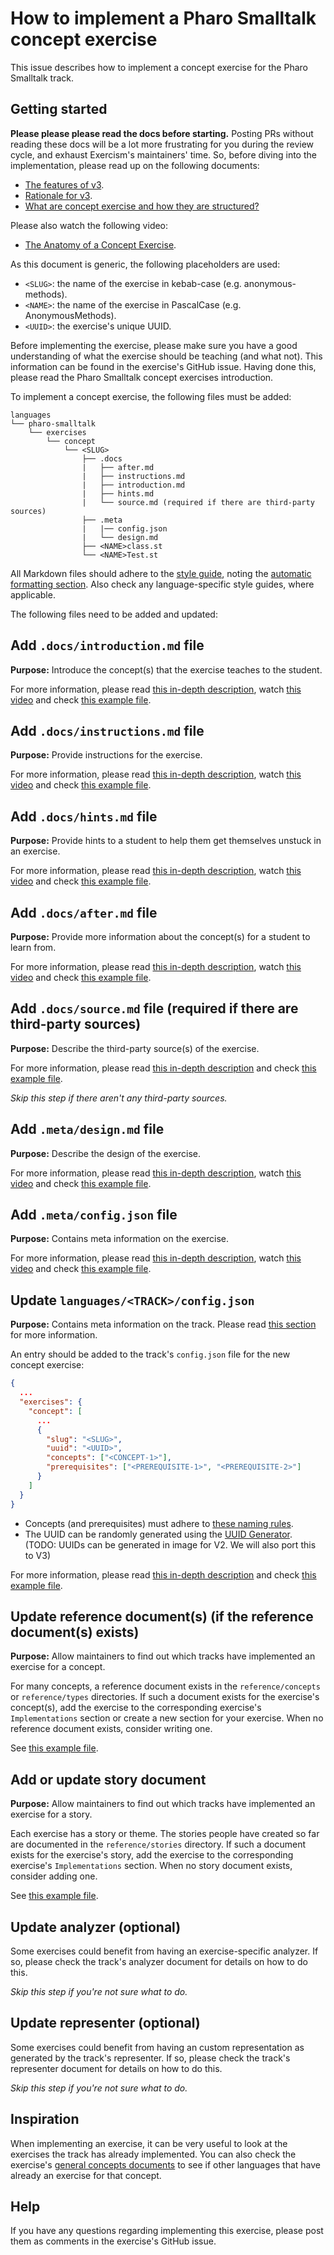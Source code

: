 # How to implement a Pharo Smalltalk concept exercise

This issue describes how to implement a concept exercise for the Pharo Smalltalk track.

## Getting started

**Please please please read the docs before starting.** Posting PRs without reading these docs will be a lot more frustrating for you during the review cycle, and exhaust Exercism's maintainers' time. So, before diving into the implementation, please read up on the following documents:

- [The features of v3](https://github.com/exercism/v3/blob/master/docs/concept-exercises.md).
- [Rationale for v3](https://github.com/exercism/v3/blob/master/docs/rationale-for-v3.md).
- [What are concept exercise and how they are structured?](https://github.com/exercism/v3/blob/master/docs/features-of-v3.md)

Please also watch the following video:

- [The Anatomy of a Concept Exercise](https://www.youtube.com/watch?v=gkbBqd7hPrA).

As this document is generic, the following placeholders are used:

- `<SLUG>`: the name of the exercise in kebab-case (e.g. anonymous-methods).
- `<NAME>`: the name of the exercise in PascalCase (e.g. AnonymousMethods).
- `<UUID>`: the exercise's unique UUID.

Before implementing the exercise, please make sure you have a good understanding of what the exercise should be teaching (and what not). This information can be found in the exercise's GitHub issue. Having done this, please read the Pharo Smalltalk concept exercises introduction.

To implement a concept exercise, the following files must be added:

```
languages
└── pharo-smalltalk
    └── exercises
        └── concept
            └── <SLUG>
                ├── .docs
                |   ├── after.md
                |   ├── instructions.md
                |   ├── introduction.md
                |   ├── hints.md
                |   └── source.md (required if there are third-party sources)
                ├── .meta
                |   |── config.json
                |   └── design.md
                ├── <NAME>class.st
                └── <NAME>Test.st
```

All Markdown files should adhere to the [style guide][style-guide], noting the [automatic formatting section][style-guide-auto-formatting]. Also check any language-specific style guides, where applicable.

The following files need to be added and updated:

## Add `.docs/introduction.md` file

**Purpose:** Introduce the concept(s) that the exercise teaches to the student.

For more information, please read [this in-depth description][docs-introduction.md], watch [this video][video-docs-introduction.md] and check [this example file][example-docs-introduction.md].

## Add `.docs/instructions.md` file

**Purpose:** Provide instructions for the exercise.

For more information, please read [this in-depth description][docs-instructions.md], watch [this video][video-docs-instructions.md] and check [this example file][example-docs-instructions.md].

## Add `.docs/hints.md` file

**Purpose:** Provide hints to a student to help them get themselves unstuck in an exercise.

For more information, please read [this in-depth description][docs-hints.md], watch [this video][video-docs-hints.md] and check [this example file][example-docs-hints.md].

## Add `.docs/after.md` file

**Purpose:** Provide more information about the concept(s) for a student to learn from.

For more information, please read [this in-depth description][docs-after.md], watch [this video][video-docs-after.md] and check [this example file][example-docs-after.md].

## Add `.docs/source.md` file (required if there are third-party sources)

**Purpose:** Describe the third-party source(s) of the exercise.

For more information, please read [this in-depth description][docs-source.md] and check [this example file][example-docs-source.md].

_Skip this step if there aren't any third-party sources._

## Add `.meta/design.md` file

**Purpose:** Describe the design of the exercise.

For more information, please read [this in-depth description][meta-design.md], watch [this video][video-meta-design.md] and check [this example file][example-meta-design.md].

## Add `.meta/config.json` file

**Purpose:** Contains meta information on the exercise.

For more information, please read [this in-depth description][meta-config.json], watch [this video][video-meta-config.json] and check [this example file][example-meta-config.json].

## Update `languages/<TRACK>/config.json`

**Purpose:** Contains meta information on the track. Please read [this section][config.json] for more information.

An entry should be added to the track's `config.json` file for the new concept exercise:

```json
{
  ...
  "exercises": {
    "concept": [
      ...
      {
        "slug": "<SLUG>",
        "uuid": "<UUID>",
        "concepts": ["<CONCEPT-1>"],
        "prerequisites": ["<PREREQUISITE-1>", "<PREREQUISITE-2>"]
      }
    ]
  }
}
```

- Concepts (and prerequisites) must adhere to [these naming rules][determining-concepts-naming].
- The UUID can be randomly generated using the [UUID Generator][uuid-gen]. (TODO: UUIDs can be generated in image for V2. We will also port this to V3)

For more information, please read [this in-depth description][config.json] and check [this example file][example-config.json].

## Update reference document(s) (if the reference document(s) exists)

**Purpose:** Allow maintainers to find out which tracks have implemented an exercise for a concept.

For many concepts, a reference document exists in the `reference/concepts` or `reference/types` directories. If such a document exists for the exercise's concept(s), add the exercise to the corresponding exercise's `Implementations` section or create a new section for your exercise. When no reference document exists, consider writing one.

See [this example file][example-reference-document-implementations].

## Add or update story document

**Purpose:** Allow maintainers to find out which tracks have implemented an exercise for a story.

Each exercise has a story or theme. The stories people have created so far are documented in the `reference/stories` directory. If such a document exists for the exercise's story, add the exercise to the corresponding exercise's `Implementations` section. When no story document exists, consider adding one.

See [this example file][example-story-document-implementations].

## Update analyzer (optional)

Some exercises could benefit from having an exercise-specific analyzer. If so, please check the track's analyzer document for details on how to do this.

_Skip this step if you're not sure what to do._

## Update representer (optional)

Some exercises could benefit from having an custom representation as generated by the track's representer. If so, please check the track's representer document for details on how to do this.

_Skip this step if you're not sure what to do._

## Inspiration

When implementing an exercise, it can be very useful to look at the exercises the track has already implemented. You can also check the exercise's [general concepts documents][reference] to see if other languages that have already an exercise for that concept.

## Help

If you have any questions regarding implementing this exercise, please post them as comments in the exercise's GitHub issue.

[concept-exercises]: ../concept-exercises.md
[rationale-for-v3]: ../rationale-for-v3.md
[features-of-v3]: ../features-of-v3.md
[anatomy-of-a-concept-exercise]: https://www.youtube.com/watch?v=gkbBqd7hPrA
[reference]: https://github.com/exercism/v3/blob/master/reference/concepts/README.md
[docs-introduction.md]: https://github.com/exercism/v3/blob/master/docs/concept-exercises.md#docsintroductionmd
[docs-instructions.md]: https://github.com/exercism/v3/blob/master/docs/concept-exercises.md#docsinstructionsmd
[docs-hints.md]: https://github.com/exercism/v3/blob/master/docs/concept-exercises.md#docshintsmd
[docs-after.md]: https://github.com/exercism/v3/blob/master/docs/concept-exercises.md#docsaftermd
[docs-source.md]: https://github.com/exercism/v3/blob/master/docs/concept-exercises.md#docssourcemd-required-if-there-are-third-party-sources
[meta-design.md]: https://github.com/exercism/v3/blob/master/docs/concept-exercises.md#metadesignmd
[meta-config.json]: https://github.com/exercism/v3/blob/master/docs/concept-exercises.md#metaconfigjson
[config.json]: https://github.com/exercism/v3/blob/master/docs/concept-exercises.md#configjson
[example-docs-introduction.md]: https://github.com/exercism/v3/blob/master/languages/csharp/exercises/concept/log-levels/.docs/introduction.md
[example-docs-instructions.md]: https://github.com/exercism/v3/blob/master/interest-is-interesting/.docs/instructions.md
[example-docs-hints.md]: https://github.com/exercism/v3/blob/master/interest-is-interesting/.docs/hints.md
[example-docs-after.md]: https://github.com/exercism/v3/blob/master/interest-is-interesting/.docs/after.md
[example-docs-source.md]: https://github.com/exercism/v3/blob/master/languages/julia/exercises/concept/encounters/.docs/source.md
[example-meta-design.md]: https://github.com/exercism/v3/blob/master/languages/csharp/exercises/concept/numbers/.meta/design.md
[example-meta-config.json]: https://github.com/exercism/v3/blob/master/languages/csharp/exercises/concept/flag-enums/.meta/config.json
[example-config.json]: https://github.com/exercism/v3/blob/master/languages/csharp/config.json
[example-reference-document-implementations]: https://github.com/exercism/v3/blob/master/reference/types/string.md#exercises
[example-story-document-implementations]: https://github.com/exercism/v3/blob/master/reference/stories/basics.lasagna.md#implementation
[video-docs-introduction.md]: https://www.youtube.com/watch?v=gkbBqd7hPrA&t=77
[video-docs-instructions.md]: https://www.youtube.com/watch?v=gkbBqd7hPrA&t=309
[video-docs-hints.md]: https://www.youtube.com/watch?v=gkbBqd7hPrA&t=482
[video-docs-after.md]: https://www.youtube.com/watch?v=gkbBqd7hPrA&t=596
[video-meta-design.md]: https://www.youtube.com/watch?v=gkbBqd7hPrA&t=870
[video-meta-config.json]: https://www.youtube.com/watch?v=gkbBqd7hPrA&t=1037
[style-guide]: https://github.com/exercism/v3/blob/master/docs/maintainers/style-guide.md
[style-guide-auto-formatting]: https://github.com/exercism/v3/blob/master/docs/maintainers/style-guide.md#auto-formatting
[determining-concepts-naming]: https://github.com/exercism/v3/blob/master/docs/maintainers/determining-concepts.md#naming-concepts
[uuid-gen]: https://www.uuidgenerator.net/version4
